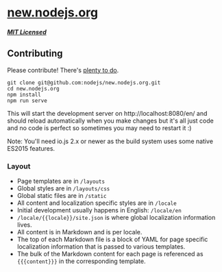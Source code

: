 # [new.nodejs.org](https://new.nodejs.org/)

##### [MIT Licensed](LICENSE)

## Contributing

Please contribute! There's [plenty to do](https://github.com/nodejs/new.nodejs.org/issues/20).

```
git clone git@github.com:nodejs/new.nodejs.org.git
cd new.nodejs.org
npm install
npm run serve
```

This will start the development server on http://localhost:8080/en/ and should reload automatically when you make changes but it's all just code and no code is perfect so sometimes you may need to restart it :)

Note: You'll need io.js 2.x or newer as the build system uses some native ES2015 features.

### Layout

* Page templates are in `/layouts`
* Global styles are in `/layouts/css`
* Global static files are in `/static`
* All content and localization specific styles are in `/locale`
 * Initial development usually happens in English: `/locale/en`
 * `/locale/{{locale}}/site.json` is where global localization information lives.
 * All content is in Markdown and is per locale.
  * The top of each Markdown file is a block of YAML for page specific localization information that is passed to various templates.
  * The bulk of the Markdown content for each page is referenced as `{{{content}}}` in the corresponding template.
